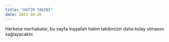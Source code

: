```yaml
---
title: "HATİM TAKİBİ"
date: 2023-10-26
---
```


Herkese merhabalar, bu sayfa inşşallah hatim takibinizin daha kolay olmasını sağlayacaktır.
